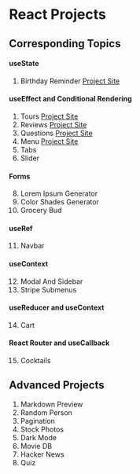 # React Projects

## Corresponding Topics

#### useState

1. Birthday Reminder 
   [Project Site](https://react-projects-1-birthday-reminder.netlify.app/)

#### useEffect and Conditional Rendering

1. Tours  [Project Site](https://react-projects-2-tours.netlify.app/)
2. Reviews [Project Site](https://react-projects-3-reviews.netlify.app/)
3. Questions [Project Site](https://react-projects-4-accordion.netlify.app/)
4. Menu [Project Site](https://react-projects-5-menu.netlify.app/)
5. Tabs
6. Slider

#### Forms

8. Lorem Ipsum Generator
9. Color Shades Generator
10. Grocery Bud

#### useRef

11. Navbar

#### useContext

12. Modal And Sidebar
13. Stripe Submenus

#### useReducer and useContext

14. Cart

#### React Router and useCallback

15. Cocktails

## Advanced Projects 

1.  Markdown Preview
2.  Random Person
3.  Pagination
4.  Stock Photos
5.  Dark Mode
6.  Movie DB
7.  Hacker News
8.  Quiz

